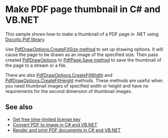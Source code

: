 # Make PDF page thumbnail in C# and VB.NET
This sample shows how to make a thumbnail of a PDF page in .NET using [Docotic.Pdf library](https://bitmiracle.com/pdf-library/).

Use [PdfDrawOptions.CreateFitSize method](https://api.docotic.com/pdfdrawoptions-createfitsize) to set up drawing options. It will cause the page to be drawn as an image of the specified size. Then pass created [PdfDrawOptions](https://api.docotic.com/pdfdrawoptions) to [PdfPage.Save method](https://api.docotic.com/pdfpage-save) to save the thumbnail of the page to a stream or a file.

There are also [PdfDrawOptions.CreateFitWidth](https://api.docotic.com/pdfdrawoptions-createfitwidth) and [PdfDrawOptions.CreateFitHeight](https://api.docotic.com/pdfdrawoptions-createfitheight) methods. These methods are useful when you need thumbnail images of specified width or height and have no requirements for the second dimension of thumbnail images.

## See also
* [Get free time-limited license key](https://bitmiracle.com/pdf-library/download)
* [Convert PDF to image in C# and VB.NET](https://bitmiracle.com/pdf-library/pdf-image/convert)
* [Render and print PDF documents in C# and VB.NET](https://bitmiracle.com/pdf-library/draw-print-pdf)